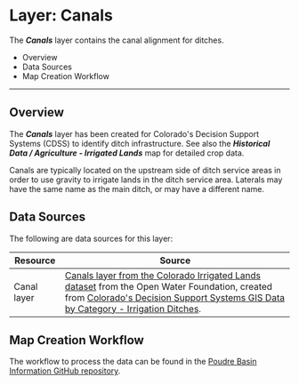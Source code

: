 # Layer: Canals

The ***Canals*** layer contains the canal alignment for ditches.

* Overview
* Data Sources
* Map Creation Workflow

---

## Overview

The ***Canals*** layer has been created for Colorado's Decision Support Systems (CDSS)
to identify ditch infrastructure.
See also the ***Historical Data / Agriculture - Irrigated Lands*** map for detailed crop data.

Canals are typically located on the upstream side of ditch service areas in order
to use gravity to irrigate lands in the ditch service area.
Laterals may have the same name as the main ditch, or may have a different name.

## Data Sources

The following are data sources for this layer:

| **Resource** | **Source** |
| -- | -- |
| Canal layer | [Canals layer from the Colorado Irrigated Lands dataset](http://data.openwaterfoundation.org/state/co/dwr/irrigated-lands/) from the Open Water Foundation, created from [Colorado's Decision Support Systems GIS Data by Category - Irrigation Ditches](https://www.colorado.gov/pacific/cdss/gis-data-category). |

## Map Creation Workflow

The workflow to process the data can be found in the
[Poudre Basin Information GitHub repository](https://github.com/OpenWaterFoundation/owf-infomapper-poudre/tree/master/workflow/BasinEntities/Agriculture-Ditches).
